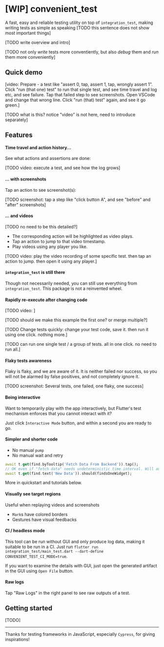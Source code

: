 # [WIP] convenient_test

A fast, easy and reliable testing utility on top of `integration_test`, making writing tests as simple as speaking [TODO this sentence does not show most important things]

[TODO write overview and intro]

[TODO not only *write* tests more conventiently, but also *debug* them and *run* them more conveniently]

## Quick demo

[video: Prepare - a test like "assert 0, tap, assert 1, tap, wrongly assert 1". Click "run (that one) test" to run that single test, and see time travel and log etc, and see failure. Tap that failed step to see screenshots. Open VSCode and change that wrong line. Click "run (that) test" again, and see it go green.]

[TODO what is this? notice "video" is not here, need to introduce separately]

## Features

#### Time travel and action history...

See what actions and assertions are done:

[TODO video: execute a test, and see how the log grows]

#### ... with screenshots

Tap an action to see screenshot(s):

[TODO screenshot: tap a step like "click button A", and see "before" and "after" screenshots]

#### ... and videos

[TODO no need to be this detailed?]

* The corresponding action will be highlighted as video plays.
* Tap an action to jump to that video timestamp.
* Play videos using any player you like.

[TODO video: play the video recording of some specific test. then tap an action to jump. then open it using any player.]

#### `integration_test` is still there

Though not necessarily needed, you can still use everything from `integration_test`. This package is not a reinvented wheel.

#### Rapidly re-execute after changing code

[TODO video: ]

[TODO should we make this example the first one? or merge multiple?]

[TODO Change tests quickly: change your test code, save it. then run it using one click. nothing more.]

[TODO can run one single test / a group of tests. all in one click. no need to run all.]

#### Flaky tests awareness

Flaky is flaky, and we are aware of it. It is neither failed nor success, so you will not be alarmed by false positives, and not completely ignore it.

[TODO screenshot: Several tests, one failed, one flaky, one success]

#### Being interactive

Want to temporarily play with the app interactively, but Flutter's test mechanism enforces that you cannot interact with it?

Just click `Interactive Mode` button, and within a second you are ready to go.

#### Simpler and shorter code

* No manual `pump`
* No manual wait and retry

```dart
await t.get(find.byTooltip('Fetch Data From Backend')).tap();
// OK even if "fetch data" needs undeterministic time interval. Will automatically pump, wait and retry.
await t.get(find.text('New Data')).should(findsOneWidget);
```

More in quickstart and tutorials below.

#### Visually see target regions

Useful when replaying videos and screenshots

* `Mark`s have colored borders
* Gestures have visual feedbacks

#### CI / headless mode

This tool can be run without GUI and only produce log data, making it suitable to be run in a CI. Just run `flutter run integration_test/main_test.dart --dart-define CONVENIENT_TEST_CI_MODE=true`.

If you want to examine the details with GUI, just open the generated artifact in the GUI using `Open File` button.

#### Raw logs

Tap "Raw Logs" in the right panel to see raw outputs of a test.

## Getting started

[TODO]

---

Thanks for testing frameworks in JavaScript, especially `Cypress`, for giving inspirations!

